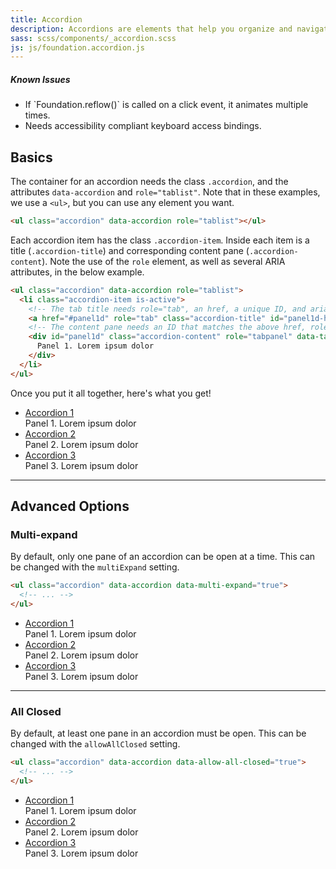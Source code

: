 ```yaml
---
title: Accordion
description: Accordions are elements that help you organize and navigate multiple documents in a single container. They can be used for switching between items in the container.
sass: scss/components/_accordion.scss
js: js/foundation.accordion.js
---
```



<div class="alert callout">
  <h5>Known Issues</h5>
  <ul>
    <li>If `Foundation.reflow()` is called on a click event, it animates multiple times.</li>
    <li>Needs accessibility compliant keyboard access bindings.</li>
  </ul>
</div>



## Basics

The container for an accordion needs the class `.accordion`, and the attributes `data-accordion` and `role="tablist"`. Note that in these examples, we use a `<ul>`, but you can use any element you want.

```html
<ul class="accordion" data-accordion role="tablist"></ul>
```

Each accordion item has the class `.accordion-item`. Inside each item is a title (`.accordion-title`) and corresponding content pane (`.accordion-content`). Note the use of the `role` element, as well as several ARIA attributes, in the below example.

```html
<ul class="accordion" data-accordion role="tablist">
  <li class="accordion-item is-active">
    <!-- The tab title needs role="tab", an href, a unique ID, and aria-controls. -->
    <a href="#panel1d" role="tab" class="accordion-title" id="panel1d-heading" aria-controls="panel1d">Accordion 1</a>
    <!-- The content pane needs an ID that matches the above href, role="tabpanel", data-tab-content, and aria-labelledby. -->
    <div id="panel1d" class="accordion-content" role="tabpanel" data-tab-content aria-labelledby="panel1d-heading">
      Panel 1. Lorem ipsum dolor
    </div>
  </li>
</ul>
```

Once you put it all together, here's what you get!

<ul class="accordion" data-accordion>
  <li class="accordion-item is-active">
    <a href="#" class="accordion-title">Accordion 1</a>
    <div class="accordion-content" data-tab-content >
      Panel 1. Lorem ipsum dolor
    </div>
  </li>
  <li class="accordion-item">
    <a href="#" class="accordion-title">Accordion 2</a>
    <div class="accordion-content" data-tab-content>
      Panel 2. Lorem ipsum dolor
    </div>
  </li>
  <li class="accordion-item">
    <a href="#" class="accordion-title">Accordion 3</a>
    <div class="accordion-content" data-tab-content>
      Panel 3. Lorem ipsum dolor
    </div>
  </li>
</ul>

---

## Advanced Options

### Multi-expand

By default, only one pane of an accordion can be open at a time. This can be changed with the `multiExpand` setting.

```html
<ul class="accordion" data-accordion data-multi-expand="true">
  <!-- ... -->
</ul>
```

<ul class="accordion" data-accordion data-multi-expand='true'>
  <li class="accordion-item is-active">
    <a href="#" class="accordion-title">Accordion 1</a>
    <div class="accordion-content" data-tab-content >
      Panel 1. Lorem ipsum dolor
    </div>
  </li>
  <li class="accordion-item">
    <a href="#" class="accordion-title">Accordion 2</a>
    <div class="accordion-content" data-tab-content>
      Panel 2. Lorem ipsum dolor
    </div>
  </li>
  <li class="accordion-item">
    <a href="#" class="accordion-title">Accordion 3</a>
    <div class="accordion-content" data-tab-content>
      Panel 3. Lorem ipsum dolor
    </div>
  </li>
</ul>

---

### All Closed

By default, at least one pane in an accordion must be open. This can be changed with the `allowAllClosed` setting.

```html
<ul class="accordion" data-accordion data-allow-all-closed="true">
  <!-- ... -->
</ul>
```

<ul class="accordion" data-accordion data-allow-all-closed='true'>
  <li class="accordion-item is-active">
    <a href="#" class="accordion-title">Accordion 1</a>
    <div class="accordion-content" data-tab-content >
      Panel 1. Lorem ipsum dolor
    </div>
  </li>
  <li class="accordion-item">
    <a href="#" class="accordion-title">Accordion 2</a>
    <div class="accordion-content" data-tab-content>
      Panel 2. Lorem ipsum dolor
    </div>
  </li>
  <li class="accordion-item">
    <a href="#" class="accordion-title">Accordion 3</a>
    <div class="accordion-content" data-tab-content>
      Panel 3. Lorem ipsum dolor
    </div>
  </li>
</ul>
